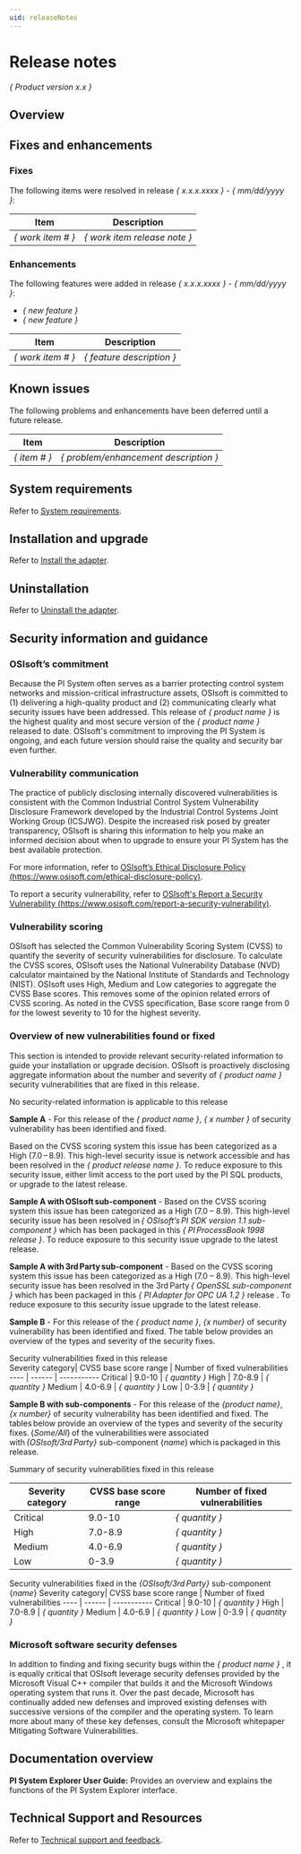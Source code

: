 ```yaml
---
uid: releaseNotes
---
```


# Release notes

*{ Product version x.x }*<br>

## Overview

<!--Insert a brief description of your product here and a cross-reference for more information.  If these release notes cover service packs or patches in addition to the major release numbers, briefly identify each version covered.-->

## Fixes and enhancements

<!--*Remove this section if this is the first release of a product. If multiple releases are covered by this note, for example, if service packs and patches are added, these can either be sectioned by release, or, if lengthy, can have sub-pages per release.* -->

### Fixes

The following items were resolved in release *{ x.x.x.xxxx }* - *{ mm/dd/yyyy }*:

<!-- Use table style:-->
Item | Description
---- | -----------
*{ work item # }* | *{ work item release note }*

### Enhancements

The following features were added in release *{ x.x.x.xxxx }* - *{ mm/dd/yyyy }*:

<!--*Use bullet style:*-->
* *{ new feature }*
* *{ new feature }*

<!--OR

*Use  table style:*-->
Item | Description
---- | -----------
*{ work item # }* | *{ feature description }*

## Known issues

The following problems and enhancements have been deferred until a future release.

<!--*Use bullets and tables as necessary (table format below).* -->
Item | Description
---- | -----------
*{ item # }* | *{ problem/enhancement description }*

## System requirements

<!--*Provide a cross-reference to the system requirements section. For example,*-->

Refer to [System requirements](xref:SystemRequirements).

## Installation and upgrade

<!--*Provide a cross-reference to the installation procedure. For example,*-->

Refer to [Install the adapter](xref:InstallTheAdapter).

## Uninstallation

<!--*Provide a cross-reference to the uninstallation procedure. For example,*-->

Refer to [Uninstall the adapter](xref:UninstallTheAdapter).

## Security information and guidance

### OSIsoft’s commitment

Because the PI System often serves as a barrier protecting control system networks and mission-critical infrastructure assets, OSIsoft is committed to (1) delivering a high-quality product and (2) communicating clearly what security issues have been addressed. This release of *{ product name }* is the highest quality and most secure version of the *{ product name }* released to date. OSIsoft's commitment to improving the PI System is ongoing, and each future version should raise the quality and security bar even further.

### Vulnerability communication

The practice of publicly disclosing internally discovered vulnerabilities is consistent with the Common Industrial Control System Vulnerability Disclosure Framework developed by the Industrial Control Systems Joint Working Group (ICSJWG). Despite the increased risk posed by greater transparency, OSIsoft is sharing this information to help you make an informed decision about when to upgrade to ensure your PI System has the best available protection.

For more information, refer to [OSIsoft’s Ethical Disclosure Policy (https://www.osisoft.com/ethical-disclosure-policy)](https://www.osisoft.com/ethical-disclosure-policy).

To report a security vulnerability, refer to [OSIsoft's Report a Security Vulnerability (https://www.osisoft.com/report-a-security-vulnerability)](https://www.osisoft.com/report-a-security-vulnerability).

### Vulnerability scoring

OSIsoft has selected the Common Vulnerability Scoring System (CVSS) to quantify the severity of security vulnerabilities for disclosure. To calculate the CVSS scores, OSIsoft uses the National Vulnerability Database (NVD) calculator maintained by the National Institute of Standards and Technology (NIST).  OSIsoft uses High, Medium and Low categories to aggregate the CVSS Base scores. This removes some of the opinion related errors of CVSS scoring.  As noted in the CVSS specification, Base score range from 0 for the lowest severity to 10 for the highest severity.

### Overview of new vulnerabilities found or fixed

This section is intended to provide relevant security-related information to guide your installation or upgrade decision. OSIsoft is proactively disclosing aggregate information about the number and severity of *{ product name }* security vulnerabilities that are fixed in this release.

<!--*Provide an overview of the types of security vulnerabilities fixed in this release*-->

<!--*NOTE:  If NO security vulnerabilities are identified in the current release, please use the following statement:*-->

No security-related information is applicable to this release

<!--*When vulnerabilities exist, product teams should decide which format works best specific to the release and/or is applicable.  Two different samples are provided below.*-->

**Sample A** - For this release of the *{ product name }*, *{ x number }* of security vulnerability has been identified and fixed.

Based on the CVSS scoring system this issue has been categorized as a High (7.0 – 8.9). This high-level security issue is network accessible and has been resolved in the *{ product release name }*. To reduce exposure to this security issue, either limit access to the port used by the PI SQL products, or upgrade to the latest release.  

**Sample A with OSIsoft sub-component** - Based on the CVSS scoring system this issue has been categorized as a High (7.0 – 8.9). This high-level security issue has been resolved in *{ OSIsoft’s PI SDK version 1.1 sub-component }* which has been packaged in this *{ PI ProcessBook 1998 release }*. To reduce exposure to this security issue upgrade to the latest release.

**Sample A with 3rd Party sub-component** - Based on the CVSS scoring system this issue has been categorized as a High (7.0 – 8.9). This high-level security issue has been resolved in the 3rd Party *{ OpenSSL sub-component }* which has been packaged in this *{ PI Adapter for OPC UA 1.2 }* release . To reduce exposure to this security issue upgrade to the latest release.

**Sample B** - For this release of the *{ product name }*, *{x number}* of security vulnerability has been identified and fixed. The table below provides an overview of the types and severity of the security fixes.

Security vulnerabilities fixed in this release  
Severity category| CVSS base score range  | Number of fixed vulnerabilities
---- | ------ | -----------
Critical | 9.0-10 | *{ quantity }*
High | 7.0-8.9 | *{ quantity }*
Medium | 4.0-6.9 | *{ quantity }*
Low | 0-3.9 | *{ quantity }*

**Sample B with sub-components** - For this release of the *{product name}*, *{x number}* of security vulnerability has been identified and fixed. The tables below provide an overview of the types and severity of the security fixes. {*Some/All*} of the vulnerabilities were associated with *{OSIsoft/3rd Party}* sub-component {*name*} which is packaged in this release.

Summary of security vulnerabilities fixed in this release

Severity category| CVSS base score range  | Number of fixed vulnerabilities
---- | ------ | -----------
Critical | 9.0-10 | *{ quantity }*
High | 7.0-8.9 | *{ quantity }*
Medium | 4.0-6.9 | *{ quantity }*
Low | 0-3.9 | *{ quantity }*

Security vulnerabilities fixed in the *{OSIsoft/3rd Party}* sub-component {*name*}
Severity category| CVSS base score range  | Number of fixed vulnerabilities
---- | ------ | -----------
Critical | 9.0-10 | *{ quantity }*
High | 7.0-8.9 | *{ quantity }*
Medium | 4.0-6.9 | *{ quantity }*
Low | 0-3.9 | *{ quantity }*

<!--*Optional “Microsoft Software Security Defenses topic below” (applies to C++ projects)*-->

### Microsoft software security defenses

In addition to finding and fixing security bugs within the *{ product name }* , it is equally critical that OSIsoft leverage security defenses provided by the Microsoft Visual C++ compiler that builds it and the Microsoft Windows operating system that runs it. Over the past decade, Microsoft has continually added new defenses and improved existing defenses with successive versions of the compiler and the operating system.  To learn more about many of these key defenses, consult the Microsoft whitepaper Mitigating Software Vulnerabilities.

## Documentation overview

<!--*Remove this section if there is no documentation besides the documentation in which these release notes are included. For additional documentation, provide a brief description.

Example:*-->

**PI System Explorer User Guide:** Provides an overview and explains the functions of the PI System Explorer interface.

## Technical Support and Resources

<!--*Provide a cross-reference to the Technical Support and feedback section. For example,*-->

Refer to [Technical support and feedback](xref:TechnicalSupportAndFeedback).
